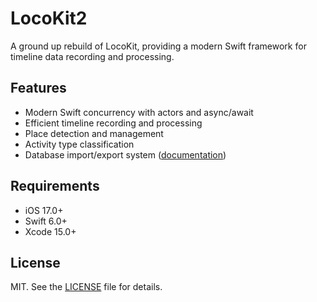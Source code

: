 # LocoKit2

A ground up rebuild of LocoKit, providing a modern Swift framework for timeline data recording and processing.

## Features

- Modern Swift concurrency with actors and async/await
- Efficient timeline recording and processing
- Place detection and management
- Activity type classification
- Database import/export system ([documentation](docs/export/README.md))

## Requirements

- iOS 17.0+
- Swift 6.0+
- Xcode 15.0+

## License

MIT. See the [LICENSE](LICENSE) file for details.